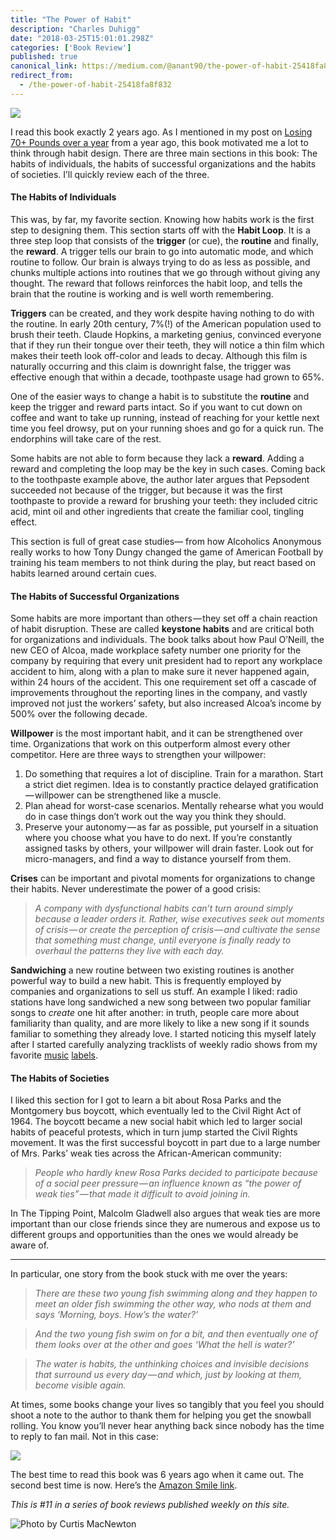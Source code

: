 ```yaml
---
title: "The Power of Habit"
description: "Charles Duhigg"
date: "2018-03-25T15:01:01.298Z"
categories: ['Book Review']
published: true
canonical_link: https://medium.com/@anant90/the-power-of-habit-25418fa8f832
redirect_from:
  - /the-power-of-habit-25418fa8f832
---
```


![](./asset-1.jpeg)

I read this book exactly 2 years ago. As I mentioned in my post on [Losing 70+ Pounds over a year](https://anantjain.dev/losing-70-pounds-over-a-year-dd5e44d5a65b) from a year ago, this book motivated me a lot to think through habit design. There are three main sections in this book: The habits of individuals, the habits of successful organizations and the habits of societies. I’ll quickly review each of the three.

#### The Habits of Individuals

This was, by far, my favorite section. Knowing how habits work is the first step to designing them. This section starts off with the **Habit Loop**. It is a three step loop that consists of the **trigger** (or cue), the **routine** and finally, the **reward**. A trigger tells our brain to go into automatic mode, and which routine to follow. Our brain is always trying to do as less as possible, and chunks multiple actions into routines that we go through without giving any thought. The reward that follows reinforces the habit loop, and tells the brain that the routine is working and is well worth remembering.

**Triggers** can be created, and they work despite having nothing to do with the routine. In early 20th century, 7%(!) of the American population used to brush their teeth. Claude Hopkins, a marketing genius, convinced everyone that if they run their tongue over their teeth, they will notice a thin film which makes their teeth look off-color and leads to decay. Although this film is naturally occurring and this claim is downright false, the trigger was effective enough that within a decade, toothpaste usage had grown to 65%.

One of the easier ways to change a habit is to substitute the **routine** and keep the trigger and reward parts intact. So if you want to cut down on coffee and want to take up running, instead of reaching for your kettle next time you feel drowsy, put on your running shoes and go for a quick run. The endorphins will take care of the rest.

Some habits are not able to form because they lack a **reward**. Adding a reward and completing the loop may be the key in such cases. Coming back to the toothpaste example above, the author later argues that Pepsodent succeeded not because of the trigger, but because it was the first toothpaste to provide a reward for brushing your teeth: they included citric acid, mint oil and other ingredients that create the familiar cool, tingling effect.

This section is full of great case studies— from how Alcoholics Anonymous really works to how Tony Dungy changed the game of American Football by training his team members to not think during the play, but react based on habits learned around certain cues.

#### The Habits of Successful Organizations

Some habits are more important than others — they set off a chain reaction of habit disruption. These are called **keystone habits** and are critical both for organizations and individuals. The book talks about how Paul O’Neill, the new CEO of Alcoa, made workplace safety number one priority for the company by requiring that every unit president had to report any workplace accident to him, along with a plan to make sure it never happened again, within 24 hours of the accident. This one requirement set off a cascade of improvements throughout the reporting lines in the company, and vastly improved not just the workers’ safety, but also increased Alcoa’s income by 500% over the following decade.

**Willpower** is the most important habit, and it can be strengthened over time. Organizations that work on this outperform almost every other competitor. Here are three ways to strengthen your willpower:

1.  Do something that requires a lot of discipline. Train for a marathon. Start a strict diet regimen. Idea is to constantly practice delayed gratification — willpower can be strengthened like a muscle.
2.  Plan ahead for worst-case scenarios. Mentally rehearse what you would do in case things don’t work out the way you think they should.
3.  Preserve your autonomy — as far as possible, put yourself in a situation where you choose what you have to do next. If you’re constantly assigned tasks by others, your willpower will drain faster. Look out for micro-managers, and find a way to distance yourself from them.

**Crises** can be important and pivotal moments for organizations to change their habits. Never underestimate the power of a good crisis:

> _A company with dysfunctional habits can’t turn around simply because a leader orders it. Rather, wise executives seek out moments of crisis — or create the perception of crisis — and cultivate the sense that something must change, until everyone is finally ready to overhaul the patterns they live with each day._

**Sandwiching** a new routine between two existing routines is another powerful way to build a new habit. This is frequently employed by companies and organizations to sell us stuff. An example I liked: radio stations have long sandwiched a new song between two popular familiar songs to _create_ one hit after another: in truth, people care more about familiarity than quality, and are more likely to like a new song if it sounds familiar to something they already love. I started noticing this myself lately after I started carefully analyzing tracklists of weekly radio shows from my favorite [music](https://www.youtube.com/playlist?list=PL6RLee9oArCArCAjnOtZ17dlVZQxaHG8G) [labels](https://www.youtube.com/playlist?list=PLOftnzGIKwJB1h6ErEcFJTObuqqGNZPXI).

#### The Habits of Societies

I liked this section for I got to learn a bit about Rosa Parks and the Montgomery bus boycott, which eventually led to the Civil Right Act of 1964. The boycott became a new social habit which led to larger social habits of peaceful protests, which in turn jump started the Civil Rights movement. It was the first successful boycott in part due to a large number of Mrs. Parks’ weak ties across the African-American community:

> _People who hardly knew Rosa Parks decided to participate because of a social peer pressure — an influence known as “the power of weak ties” — that made it difficult to avoid joining in._

In The Tipping Point, Malcolm Gladwell also argues that weak ties are more important than our close friends since they are numerous and expose us to different groups and opportunities than the ones we would already be aware of.

---

In particular, one story from the book stuck with me over the years:

> _There are these two young fish swimming along and they happen to meet an older fish swimming the other way, who nods at them and says ‘Morning, boys. How’s the water?’_

> _And the two young fish swim on for a bit, and then eventually one of them looks over at the other and goes ‘What the hell is water?’_

> _The water is habits, the unthinking choices and invisible decisions that surround us every day — and which, just by looking at them, become visible again._

At times, some books change your lives so tangibly that you feel you should shoot a note to the author to thank them for helping you get the snowball rolling. You know you’ll never hear anything back since nobody has the time to reply to fan mail. Not in this case:

![](./asset-2.png)

The best time to read this book was 6 years ago when it came out. The second best time is now. Here’s the [Amazon Smile link](https://smile.amazon.com/Power-Habit-What-Life-Business/dp/081298160X/).

_This is #11 in a series of book reviews published weekly on this site._

![Photo by [Curtis MacNewton](https://unsplash.com/@curtismacnewton)](./asset-3.png)
